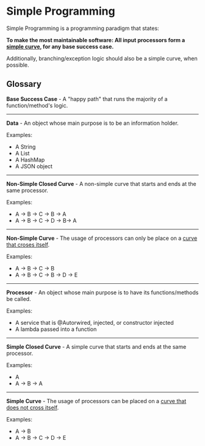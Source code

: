 # Simple Programming
Simple Programming is a programming paradigm that states:

**To make the most maintainable software: All input processors form a [simple curve](https://mathworld.wolfram.com/SimpleCurve.html), for any base success case.** 

Additionally, branching/exception logic should also be a simple curve, when possible.

## Glossary ##

**Base Success Case** - A "happy path" that runs the majority of a function/method's logic.

---

**Data** - An object whose main purpose is to be an information holder.

Examples:
* A String
* A List
* A HashMap
* A JSON object

---

**Non-Simple Closed Curve** - A non-simple curve that starts and ends at the same processor.

Examples:
* A -> B -> C -> B -> A
* A -> B -> C -> D -> B-> A

---

**Non-Simple Curve** - The usage of processors can only be place on a [curve that croses itself](https://mathworld.wolfram.com/SimpleCurve.html).

Examples:
* A -> B -> C -> B
* A -> B -> C -> B -> D -> E

---

**Processor** - An object whose main purpose is to have its functions/methods be called.

Examples:
* A service that is @Autorwired, injected, or constructor injected
* A lambda passed into a function

---

**Simple Closed Curve** - A simple curve that starts and ends at the same processor.

Examples:
* A
* A -> B -> A

---

**Simple Curve** - The usage of processors can be placed on a [curve that does not cross itself](https://mathworld.wolfram.com/SimpleCurve.html).

Examples:
* A -> B
* A -> B -> C -> D -> E
